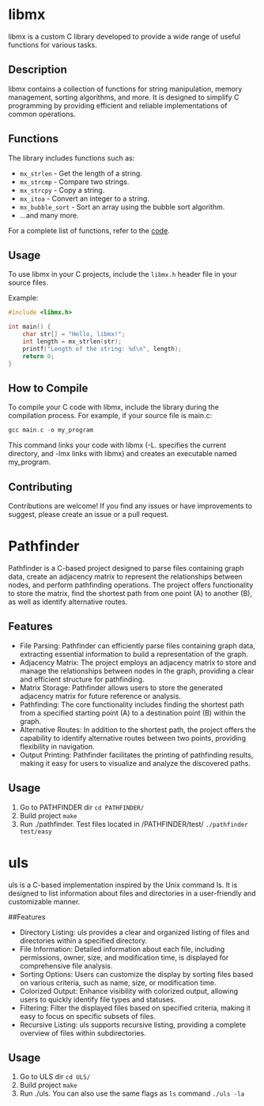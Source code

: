# libmx

libmx is a custom C library developed to provide a wide range of useful functions for various tasks.

## Description
libmx contains a collection of functions for string manipulation, memory management, sorting algorithms, and more. It is designed to simplify C programming by providing efficient and reliable implementations of common operations.

## Functions
The library includes functions such as:
- `mx_strlen` - Get the length of a string.
- `mx_strcmp` - Compare two strings.
- `mx_strcpy` - Copy a string.
- `mx_itoa` - Convert an integer to a string.
- `mx_bubble_sort` - Sort an array using the bubble sort algorithm.
- ...and many more.

For a complete list of functions, refer to the [code](https://github.com/DMYTRO-DOLHII/Libmx/tree/master/src).

## Usage
To use libmx in your C projects, include the `libmx.h` header file in your source files.

Example:
```c
#include <libmx.h>

int main() {
    char str[] = "Hello, libmx!";
    int length = mx_strlen(str);
    printf("Length of the string: %d\n", length);
    return 0;
}
```

## How to Compile
To compile your C code with libmx, include the library during the compilation process. For example, if your source file is main.c:

```c
gcc main.c -o my_program
```

This command links your code with libmx (-L. specifies the current directory, and -lmx links with libmx) and creates an executable named my_program.

## Contributing
Contributions are welcome! If you find any issues or have improvements to suggest, please create an issue or a pull request.



# Pathfinder
Pathfinder is a C-based project designed to parse files containing graph data, create an adjacency matrix to represent the relationships between nodes, and perform pathfinding operations. The project offers functionality to store the matrix, find the shortest path from one point (A) to another (B), as well as identify alternative routes.

## Features
- File Parsing: Pathfinder can efficiently parse files containing graph data, extracting essential information to build a representation of the graph.
- Adjacency Matrix: The project employs an adjacency matrix to store and manage the relationships between nodes in the graph, providing a clear and efficient structure for pathfinding.
- Matrix Storage: Pathfinder allows users to store the generated adjacency matrix for future reference or analysis.
- Pathfinding: The core functionality includes finding the shortest path from a specified starting point (A) to a destination point (B) within the graph.
- Alternative Routes: In addition to the shortest path, the project offers the capability to identify alternative routes between two points, providing flexibility in navigation.
- Output Printing: Pathfinder facilitates the printing of pathfinding results, making it easy for users to visualize and analyze the discovered paths.

## Usage
1. Go to PATHFINDER dir
   ```cd PATHFINDER/```
2. Build project
   ```make```
3. Run ./pathfinder. Test files located in /PATHFINDER/test/
   ```./pathfinder test/easy```


# uls
uls is a C-based implementation inspired by the Unix command ls. It is designed to list information about files and directories in a user-friendly and customizable manner.

##Features
- Directory Listing: uls provides a clear and organized listing of files and directories within a specified directory.
- File Information: Detailed information about each file, including permissions, owner, size, and modification time, is displayed for comprehensive file analysis.
- Sorting Options: Users can customize the display by sorting files based on various criteria, such as name, size, or modification time.
- Colorized Output: Enhance visibility with colorized output, allowing users to quickly identify file types and statuses.
- Filtering: Filter the displayed files based on specified criteria, making it easy to focus on specific subsets of files.
- Recursive Listing: uls supports recursive listing, providing a complete overview of files within subdirectories.

## Usage
1. Go to ULS dir
   ```cd ULS/```
2. Build project
   ```make```
3. Run ./uls. You can also use the same flags as `ls` command
   ```./uls -la```
